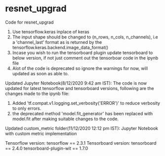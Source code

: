 # resnet_upgrad
Code for resnet_upgrad

1. Use tensorflow.keras inplace of keras
2. The input shape should be changed to (n_rows, n_cols, n_channels), i.e a 'channel_last' format as is returned by the tensorflow.keras.backend.image_data_format()
3. Incase you wish to run the tensorboard plugin update tensorboard to below version, if not just comment out the tensorboar code in the ipynb file
4. Alot of the code is deprecated so ignore the warnings for now, will updated as soon as able to.

Updated Jupyter Notebook(8/12/2020 9:42 am IST):
The code is now updated for latest tensorflow and tensorboard versions, following are the changes made to the ipynb file:
1. Added 'tf.compat.v1.logging.set_verbosity('ERROR')' to reduce verbosity to only errors.
2. the deprecated method 'model.fit_generator' has been replaced with model.fit after making suitable changes to the code.

Updated custom_metric folder(11/12/2020 12:12 pm IST):
Jupyter Notebook with custom metric implementation

Tensorflow version: tensorflow == 2.3.1
Tensorboard version: tensorboard == 2.4.0
                     tensorboard-plugin-wit == 1.7.0
